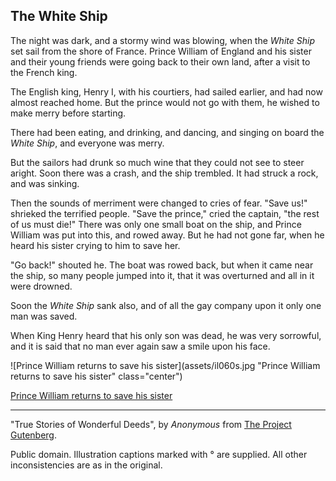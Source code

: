 ## The White Ship

The night was dark, and a stormy wind was blowing, when the _White Ship_
set sail from the shore of France. Prince William of England and his
sister and their young friends were going back to their own land, after
a visit to the French king.

The English king, Henry I, with his courtiers, had sailed earlier, and
had now almost reached home. But the prince would not go with them, he
wished to make merry before starting.

There had been eating, and drinking, and dancing, and singing on board
the _White Ship_, and everyone was merry.

But the sailors had drunk so much wine that they could not see to steer
aright. Soon there was a crash, and the ship trembled. It had struck a
rock, and was sinking.

Then the sounds of merriment were changed to cries of fear. "Save us!"
shrieked the terrified people. "Save the prince," cried the captain,
"the rest of us must die!" There was only one small boat on the ship,
and Prince William was put into this, and rowed away. But he had not
gone far, when he heard his sister crying to him to save her.

"Go back!" shouted he. The boat was rowed back, but when it came near
the ship, so many people jumped into it, that it was overturned and all
in it were drowned.

Soon the _White Ship_ sank also, and of all the gay company upon it only
one man was saved.

When King Henry heard that his only son was dead, he was very sorrowful,
and it is said that no man ever again saw a smile upon his face.

![Prince William returns to save his sister](assets/il060s.jpg "Prince William returns to save his sister" class="center")

[Prince William returns to save his sister](assets/il060x.jpg)

----

"True Stories of Wonderful Deeds", by *Anonymous* from [The Project Gutenberg](http://www.gutenberg.org/).

Public domain. Illustration captions marked with ° are supplied. All other inconsistencies are as in the original.
